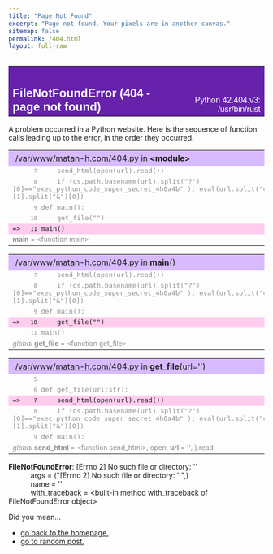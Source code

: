 ```yaml
---
title: "Page Not Found"
excerpt: "Page not found. Your pixels are in another canvas."
sitemap: false
permalink: /404.html
layout: full-raw
---
```

  <table width="100%" cellspacing=0 cellpadding=2 border=0 summary="heading">
  <tr bgcolor="#6622aa">
  <td valign=bottom>&nbsp;<br>
  <font color="#ffffff" face="helvetica, arial">&nbsp;<br>
  <big><big><strong>FileNotFoundError (404 - page <b>not found</b>)</strong></big></big></font></td>
  <td align=right valign=bottom>
  <font color="#ffffff" face="helvetica, arial">Python 42.404.v3: /usr/bin/rust<br><span class="time"></span></font></td>
  </tr></table>
  <p>A problem occurred in a Python website.  Here is the sequence of
  function calls leading up to the error, in the order they occurred.</p>
  <table width="100%" cellspacing=0 cellpadding=0 border=0>
  <tr><td bgcolor="#d8bbff"><big>&nbsp;</big><a href="file:///var/www/matan-h.com/404.py">/var/www/matan-h.com/404.py</a> in <strong>&lt;module&gt;</strong></td></tr>
  <tr><td><font color="#909090"><tt>&nbsp;&nbsp;<small>&nbsp;&nbsp;&nbsp;&nbsp;7</small>&nbsp;&nbsp;&nbsp;&nbsp;&nbsp;send_html(open(url).read())<br>
  </tt></font></td></tr>
  <tr><td><font color="#909090"><tt>&nbsp;&nbsp;<small>&nbsp;&nbsp;&nbsp;&nbsp;8</small>&nbsp;&nbsp;&nbsp;&nbsp;&nbsp;if&nbsp;(os.path.basename(url).split("?")[0]=="exec_python_code_super_secret_4h0a4b"&nbsp;):&nbsp;eval(url.split("code=")[1].split("&amp;")[0])<br>
  </tt></font></td></tr>
  <tr><td><font color="#909090"><tt>&nbsp;&nbsp;<small>&nbsp;&nbsp;&nbsp;&nbsp;9</small>&nbsp;def&nbsp;main():<br>
  </tt></font></td></tr>
  <tr><td><font color="#909090"><tt>&nbsp;&nbsp;<small>&nbsp;&nbsp;&nbsp;10</small>&nbsp;&nbsp;&nbsp;&nbsp;&nbsp;get_file("<span class="url"></span>")<br>
  </tt></font></td></tr>
  <tr><td bgcolor="#ffccee"><tt>=&gt;<small>&nbsp;&nbsp;&nbsp;11</small>&nbsp;main()<br>
  </tt></td></tr>
  <tr><td><small><font color="#909090"><strong>main</strong>&nbsp;= &lt;function main&gt;</font></small></td></tr></table>
  <table width="100%" cellspacing=0 cellpadding=0 border=0>
  <tr><td bgcolor="#d8bbff"><big>&nbsp;</big><a href="file:///var/www/matan-h.com/404.py">/var/www/matan-h.com/404.py</a> in <strong>main</strong>()</td></tr>
  <tr><td><font color="#909090"><tt>&nbsp;&nbsp;<small>&nbsp;&nbsp;&nbsp;&nbsp;7</small>&nbsp;&nbsp;&nbsp;&nbsp;&nbsp;send_html(open(url).read())<br>
  </tt></font></td></tr>
  <tr><td><font color="#909090"><tt>&nbsp;&nbsp;<small>&nbsp;&nbsp;&nbsp;&nbsp;8</small>&nbsp;&nbsp;&nbsp;&nbsp;&nbsp;if&nbsp;(os.path.basename(url).split("?")[0]=="exec_python_code_super_secret_4h0a4b"&nbsp;):&nbsp;eval(url.split("code=")[1].split("&amp;")[0])<br>
  </tt></font></td></tr>
  <tr><td><font color="#909090"><tt>&nbsp;&nbsp;<small>&nbsp;&nbsp;&nbsp;&nbsp;9</small>&nbsp;def&nbsp;main():<br>
  </tt></font></td></tr>
  <tr><td bgcolor="#ffccee"><tt>=&gt;<small>&nbsp;&nbsp;&nbsp;10</small>&nbsp;&nbsp;&nbsp;&nbsp;&nbsp;get_file("<span class="url"></span>")<br>
  </tt></td></tr>
  <tr><td><font color="#909090"><tt>&nbsp;&nbsp;<small>&nbsp;&nbsp;&nbsp;11</small>&nbsp;main()<br>
  </tt></font></td></tr>
  <tr><td><small><font color="#909090"><em>global</em> <strong>get_file</strong>&nbsp;= &lt;function get_file&gt;</font></small></td></tr></table>
  <table width="100%" cellspacing=0 cellpadding=0 border=0>
  <tr><td bgcolor="#d8bbff"><big>&nbsp;</big><a href="file:///var/www/matan-h.com/404.py">/var/www/matan-h.com/404.py</a> in <strong>get_file</strong>(url='<span class="url"></span>')</td></tr>
  <tr><td><font color="#909090"><tt>&nbsp;&nbsp;<small>&nbsp;&nbsp;&nbsp;&nbsp;5</small>&nbsp;<br>
  </tt></font></td></tr>
  <tr><td><font color="#909090"><tt>&nbsp;&nbsp;<small>&nbsp;&nbsp;&nbsp;&nbsp;6</small>&nbsp;def&nbsp;get_file(url:str):<br>
  </tt></font></td></tr>
  <tr><td bgcolor="#ffccee"><tt>=&gt;<small>&nbsp;&nbsp;&nbsp;&nbsp;7</small>&nbsp;&nbsp;&nbsp;&nbsp;&nbsp;send_html(open(url).read())<br>
  </tt></td></tr>
  <tr><td><font color="#909090"><tt>&nbsp;&nbsp;<small>&nbsp;&nbsp;&nbsp;&nbsp;8</small>&nbsp;&nbsp;&nbsp;&nbsp;&nbsp;if&nbsp;(os.path.basename(url).split("?")[0]=="exec_python_code_super_secret_4h0a4b"&nbsp;):&nbsp;eval(url.split("code=")[1].split("&amp;")[0])<br>
  </tt></font></td></tr>
  <tr><td><font color="#909090"><tt>&nbsp;&nbsp;<small>&nbsp;&nbsp;&nbsp;&nbsp;9</small>&nbsp;def&nbsp;main():<br>
  </tt></font></td></tr>
  <tr><td><small><font color="#909090"><em>global</em> <strong>send_html</strong>&nbsp;= &lt;function send_html&gt;, open, <strong>url</strong>&nbsp;= '<span class="url"></span>', ).read</font></small></td></tr></table><p><strong>FileNotFoundError</strong>: [Errno 2] No such file or directory: '<span class="url"></span>'
  <br><tt><small>&nbsp;&nbsp;&nbsp;&nbsp;&nbsp;</small>&nbsp;</tt>args&nbsp;=
  ("[Errno 2] No such file or directory: '<span class="url"></span>'",)
  <br><tt><small>&nbsp;&nbsp;&nbsp;&nbsp;&nbsp;</small>&nbsp;</tt>name&nbsp;=
  '<span class="url"></span>'
  <br><tt><small>&nbsp;&nbsp;&nbsp;&nbsp;&nbsp;</small>&nbsp;</tt>with_traceback&nbsp;=
  &lt;built-in method with_traceback of FileNotFoundError object&gt;
  
  <p>
    Did you mean...
    <ul>
      <li><a href="/">go back to the homepage.</a></li>
      <li><a href="/?redirect_to=random">go to random post.</a></li>
  </ul>
  
  </p>
  
  <!-- The above is a description of an error in a Python program, formatted
       for a web browser because the 'cgitb' module was enabled and beacuse my server does not run python at all :).  In case you
       are not reading this in a web browser, go get one! there is a lot of good web browsers out there. in case you are reading this with F12, here is totally different traceback 
  
  Traceback (most recent call last):
    File "/var/www/matan-h.com/404.py", line 11, in &lt;module&gt;
      main()
    File "/var/www/matan-h.com/404.py", line 10, in main
      eval_html("<span class="url"></span>")
    File "/var/www/matan-h.com/404.py", line 7, in get_file
      send_html(open(float('inf')+float('-inf')).read())
                ^^^^
  CommentReaderFoundError: [Errno 42]: 'why are you reading comments on 404 page?'
                                       ^^^^^^^^^^^^^^^^^^^^^^^^^^^^^^^^^^^^^^^^^^
  -->
  
  
  <script>
    let dt = (new Date().toString().replace(/^(\w+) (\w+) (\d+) (\d+:\d+:\d+) (\d+)$/, '$1 $2 $3 $4 $5'));
    for (let el of document.getElementsByClassName("time")) {
      el.textContent = dt;
    };
    let pathname = window.location.pathname;
    for (let el of document.getElementsByClassName("url")) {
      el.textContent = pathname;
    };
  
  </script>
  